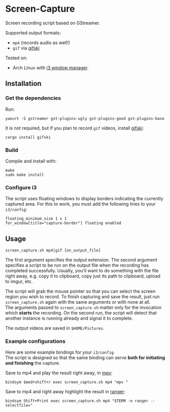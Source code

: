 # Screen-Capture

Screen recording script based on GStreamer.  

Supported output formats:
- ``mp4`` (records audio as well!)
- ``gif`` via [gifski](https://gif.ski/)

Tested on:
- Arch Linux with [i3 window manager](https://i3wm.org/). 

## Installation

### Get the dependencies

Run:

```
yaourt -S gstreamer gst-plugins-ugly gst-plugins-good gst-plugins-base
``` 

It is not required, but if you plan to record ``gif`` videos, install [gifski](https://gif.ski/):

```
cargo install gifski
```

### Build

Compile and install with:
```
make
sudo make install
```

### Configure i3

The script uses floating windows to display borders indicating the currently captured area.
For this to work, you must add the following lines to your ``i3/config``:

```
floating_minimum_size 1 x 1
for_window[title="capture-border"] floating enabled
```

## Usage

```
screen_capture.sh mp4|gif [on_output_file]
```

The first argument specifies the output extension.
The second argument specifies a script to be run on the output file when the recording has completed successfully.
Usually, you'll want to do something with the file right away, e.g. copy it to clipboard, copy just its path to clipboard, upload to imgur, etc.

The script will grab the mouse pointer so that you can select the screen region you wish to record.
To finish capturing and save the result, just run `screen_capture.sh` again with the same arguments or with none at all.  
The arguments passed to ``screen_capture.sh`` matter only for the invocation which **starts** the recording.
On the second run, the script will detect that another instance is running already and signal it to complete.

The output videos are saved in ``$HOME/Pictures``.

### Example configurations

Here are some example bindings for your ``i3/config``.  
The script is designed so that the same binding can serve **both for initiating and finishing** the capture.  

Save to mp4 and play the result right away, in [mpv](https://github.com/mpv-player/mpv):

```
bindsym $mod+shift+r exec screen_capture.sh mp4 "mpv "
```

Save to mp4 and right away highlight the result in [ranger](https://github.com/ranger/ranger):

```
bindsym Shift+Print exec screen_capture.sh mp4 "$TERM -e ranger --selectfile="
```
